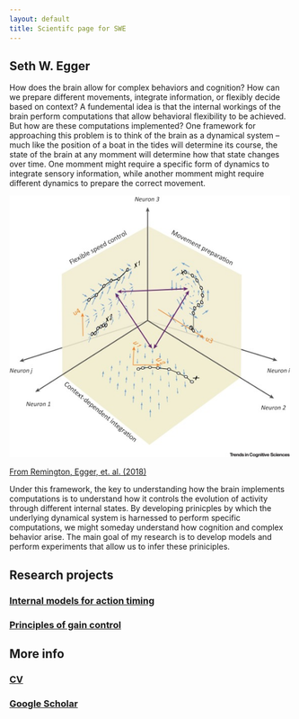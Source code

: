 ```yaml
---
layout: default
title: Scientifc page for SWE
---
```



## Seth W. Egger

How does the brain allow for complex behaviors and cognition? How can we prepare different movements, integrate information, or flexibly decide based on context? A fundemental idea is that the internal workings of the brain perform computations that allow behavioral flexibility to be achieved. But how are these computations implemented? One framework for approaching this problem is to think of the brain as a dynamical system – much like the position of a boat in the tides will determine its course, the state of the brain at any momment will determine how that state changes over time. One momment might require a specific form of dynamics to integrate sensory information, while another momment might require different dynamics to prepare the correct movement.

<img src="images/TICS/ComputationThroughDynamics.jpg" alt="ComputationThroughDynamics" style="width: 500px;"/>

[From Remington, Egger, et. al. (2018)](https://www.cell.com/trends/cognitive-sciences/fulltext/S1364-6613(18)30172-4)

Under this framework, the key to understanding how the brain implements computations is to understand how it controls the evolution of activity through different internal states. By developing prinicples by which the underlying dynamical system is harnessed to perform specific computations, we might someday understand how cognition and complex behavior arise. The main goal of my research is to develop models and perform experiments that allow us to infer these priniciples.

## Research projects
### [Internal models for action timing](InternalModels)
### [Principles of gain control](Gain)

## More info
### [CV](Egger_cv.pdf)
### [Google Scholar](https://scholar.google.com/citations?user=_xz3zlwAAAAJ&hl=en)
